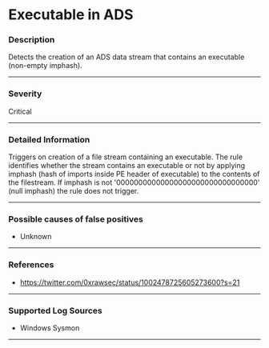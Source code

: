 # Executable in ADS
### Description

Detects the creation of an ADS data stream that contains an executable (non-empty imphash).

-------------------
### Severity

Critical

-------------------
### Detailed Information

Triggers on creation of a file stream containing an executable.
The rule identifies whether the stream contains an executable or not by applying imphash (hash of imports inside PE header of executable) to the contents of the filestream. If imphash is not '00000000000000000000000000000000' (null imphash) the rule does not trigger.

-------------------
### Possible causes of false positives

- Unknown

-------------------
### References

- https://twitter.com/0xrawsec/status/1002478725605273600?s=21

-------------------
### Supported Log Sources

- Windows Sysmon

-------------------
